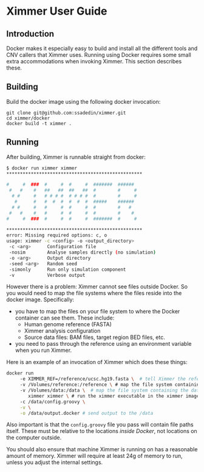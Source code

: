# Ximmer User Guide

## Introduction

Docker makes it especially easy to build and install all the different tools 
and CNV callers that Ximmer uses. Running using Docker requires some small
extra accommodations when invoking Ximmer.  This section describes these.

## Building

Build the docker image using the following docker invocation:

```
git clone git@github.com:ssadedin/ximmer.git
cd ximmer/docker
docker build -t ximmer . 
```

## Running

After building, Ximmer is runnable straight from docker:

```bash
$ docker run ximmer ximmer
**************************************************

#     #  ###  #     #  #     #  #######  ######   
 #   #    #   ##   ##  ##   ##  #        #     #  
  # #     #   # # # #  # # # #  #        #     #  
   #      #   #  #  #  #  #  #  #####    ######   
  # #     #   #     #  #     #  #        #   #    
 #   #    #   #     #  #     #  #        #    #   
#     #  ###  #     #  #     #  #######  #     #  

**************************************************
error: Missing required options: c, o
usage: ximmer -c <config> -o <output_directory>
 -c <arg>      Configuration file
 -nosim        Analyse samples directly (no simulation)
 -o <arg>      Output directory
 -seed <arg>   Random seed
 -simonly      Run only simulation component
 -v            Verbose output
```

However there is a problem: Ximmer cannot see files outside Docker. So you would
need to map the file systems where the files reside into the docker image. Specifically:

 * you have to map the files on your file system to where the Docker
   container can see them. These include:
   - Human genome reference (FASTA)
   - Ximmer analysis configuration
   - Source data files: BAM files, target region BED files, etc.
 * you need to pass through the reference using an environment variable when
   you run Ximmer.

Here is an example of an invocation of Ximmer which does these things:

```bash
docker run
     -e XIMMER_REF=/reference/ucsc.hg19.fasta \  # tell Ximmer the reference FASTA 
     -v /Volumes/reference:/reference \ # map the file system containing the reference
     -v /Volumes/data:/data \  # map the file system containing the data
        ximmer ximmer \ # run the ximmer executable in the ximmer image
     -c /data/config.groovy \
     -v \
     -o /data/output.docker # send output to the /data
```

Also important is that the `config.groovy` file you pass will contain file paths itself.
These must be relative to the locations *inside Docker*, not locations on the computer
outside.

You should also ensure that machine Ximmer is running on has a reasonable amount of 
memory. Ximmer will require at least 24g of memory to run, unless you adjust the internal
settings.
